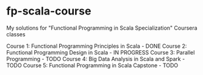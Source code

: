 # fp-scala-course
My solutions for "Functional Programming in Scala Specialization" Coursera classes

Course 1: Functional Programming Principles in Scala - DONE
Course 2: Functional Programming Design in Scala - IN PROGRESS
Course 3: Parallel Programming - TODO
Course 4: Big Data Analysis in Scala and Spark - TODO
Course 5: Functional Programming in Scala Capstone - TODO
